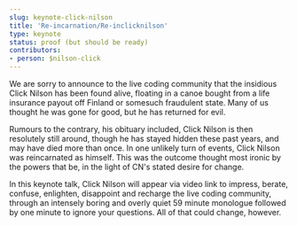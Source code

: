 ```yaml
---
slug: keynote-click-nilson
title: 'Re-incarnation/Re-inclicknilson'
type: keynote
status: proof (but should be ready)
contributors:
- person: $nilson-click
---
```


We are sorry to announce to the live coding community that the insidious Click Nilson has been found alive, floating in a canoe bought from a life insurance payout off Finland or somesuch fraudulent state. Many of us thought he was gone for good, but he has returned for evil.

Rumours to the contrary, his obituary included, Click Nilson is then resolutely still around, though he has stayed hidden these past years, and may have died more than once. In one unlikely turn of events, Click Nilson was reincarnated as himself. This was the outcome thought most ironic by the powers that be, in the light of CN's stated desire for change.

In this keynote talk, Click Nilson will appear via video link to impress, berate, confuse, enlighten, disappoint and recharge the live coding community, through an intensely boring and overly quiet 59 minute monologue followed by one minute to ignore your questions. All of that could change, however.